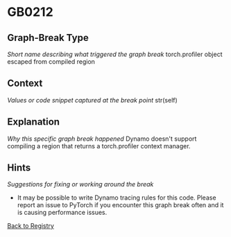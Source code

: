 # GB0212

## Graph-Break Type
*Short name describing what triggered the graph break*
torch.profiler object escaped from compiled region

## Context
*Values or code snippet captured at the break point*
str(self)

## Explanation
*Why this specific graph break happened*
Dynamo doesn't support compiling a region that returns a torch.profiler context manager.

## Hints
*Suggestions for fixing or working around the break*
- It may be possible to write Dynamo tracing rules for this code. Please report an issue to PyTorch if you encounter this graph break often and it is causing performance issues.



[Back to Registry](../index.md)
